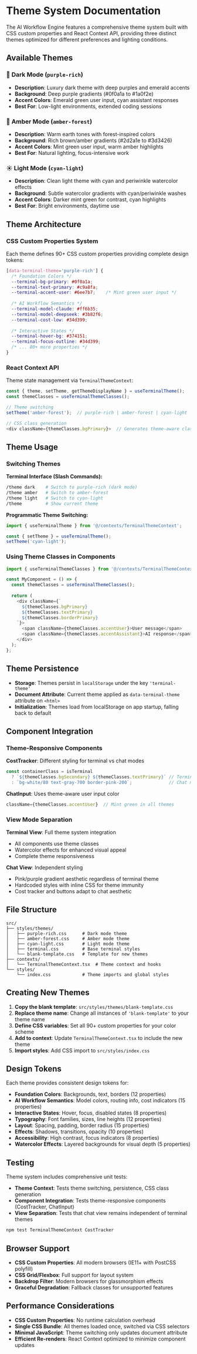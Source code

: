 # Theme System Documentation

The AI Workflow Engine features a comprehensive theme system built with CSS custom properties and React Context API, providing three distinct themes optimized for different preferences and lighting conditions.

## Available Themes

### 🌙 **Dark Mode** (`purple-rich`)
- **Description**: Luxury dark theme with deep purples and emerald accents
- **Background**: Deep purple gradients (#0f0a1a to #1a0f2e)
- **Accent Colors**: Emerald green user input, cyan assistant responses
- **Best For**: Low-light environments, extended coding sessions

### 🌲 **Amber Mode** (`amber-forest`) 
- **Description**: Warm earth tones with forest-inspired colors
- **Background**: Rich brown/amber gradients (#2d2a1e to #3d3426)
- **Accent Colors**: Mint green user input, warm amber highlights
- **Best For**: Natural lighting, focus-intensive work

### ☀️ **Light Mode** (`cyan-light`)
- **Description**: Clean light theme with cyan and periwinkle watercolor effects
- **Background**: Subtle watercolor gradients with cyan/periwinkle washes
- **Accent Colors**: Darker mint green for contrast, cyan highlights
- **Best For**: Bright environments, daytime use

## Theme Architecture

### CSS Custom Properties System
Each theme defines 90+ CSS custom properties providing complete design tokens:

```css
[data-terminal-theme='purple-rich'] {
  /* Foundation Colors */
  --terminal-bg-primary: #0f0a1a;
  --terminal-text-primary: #c9a8fa;
  --terminal-accent-user: #6ee7b7;    /* Mint green user input */
  
  /* AI Workflow Semantics */
  --terminal-model-claude: #ff6b35;
  --terminal-model-deepseek: #3b82f6;
  --terminal-cost-low: #34d399;
  
  /* Interactive States */
  --terminal-hover-bg: #374151;
  --terminal-focus-outline: #34d399;
  /* ... 80+ more properties */
}
```

### React Context API
Theme state management via `TerminalThemeContext`:

```typescript
const { theme, setTheme, getThemeDisplayName } = useTerminalTheme();
const themeClasses = useTerminalThemeClasses();

// Theme switching
setTheme('amber-forest');  // purple-rich | amber-forest | cyan-light

// CSS class generation
<div className={themeClasses.bgPrimary}>  // Generates theme-aware classes
```

## Theme Usage

### Switching Themes

**Terminal Interface (Slash Commands):**
```bash
/theme dark    # Switch to purple-rich (dark mode)
/theme amber   # Switch to amber-forest  
/theme light   # Switch to cyan-light
/theme         # Show current theme
```

**Programmatic Theme Switching:**
```typescript
import { useTerminalTheme } from '@/contexts/TerminalThemeContext';

const { setTheme } = useTerminalTheme();
setTheme('cyan-light');
```

### Using Theme Classes in Components

```typescript
import { useTerminalThemeClasses } from '@/contexts/TerminalThemeContext';

const MyComponent = () => {
  const themeClasses = useTerminalThemeClasses();
  
  return (
    <div className={`
      ${themeClasses.bgPrimary} 
      ${themeClasses.textPrimary}
      ${themeClasses.borderPrimary}
    `}>
      <span className={themeClasses.accentUser}>User message</span>
      <span className={themeClasses.accentAssistant}>AI response</span>
    </div>
  );
};
```

## Theme Persistence

- **Storage**: Themes persist in `localStorage` under the key `'terminal-theme'`
- **Document Attribute**: Current theme applied as `data-terminal-theme` attribute on `<html>`
- **Initialization**: Themes load from localStorage on app startup, falling back to default

## Component Integration

### Theme-Responsive Components

**CostTracker**: Different styling for terminal vs chat modes
```typescript
const containerClass = isTerminal 
  ? `${themeClasses.bgSecondary} ${themeClasses.textPrimary}` // Terminal theme
  : `bg-white/80 text-gray-700 border-pink-200`;              // Chat mode override
```

**ChatInput**: Uses theme-aware user input color
```typescript
className={themeClasses.accentUser}  // Mint green in all themes
```

### View Mode Separation

**Terminal View**: Full theme system integration
- All components use theme classes
- Watercolor effects for enhanced visual appeal
- Complete theme responsiveness

**Chat View**: Independent styling
- Pink/purple gradient aesthetic regardless of terminal theme
- Hardcoded styles with inline CSS for theme immunity
- Cost tracker and buttons adapt to chat aesthetic

## File Structure

```
src/
├── styles/themes/
│   ├── purple-rich.css      # Dark mode theme
│   ├── amber-forest.css     # Amber mode theme  
│   ├── cyan-light.css       # Light mode theme
│   ├── terminal.css         # Base terminal styles
│   └── blank-template.css   # Template for new themes
├── contexts/
│   └── TerminalThemeContext.tsx  # Theme context and hooks
└── styles/
    └── index.css            # Theme imports and global styles
```

## Creating New Themes

1. **Copy the blank template**: `src/styles/themes/blank-template.css`
2. **Replace theme name**: Change all instances of `'blank-template'` to your theme name
3. **Define CSS variables**: Set all 90+ custom properties for your color scheme
4. **Add to context**: Update `TerminalThemeContext.tsx` to include the new theme
5. **Import styles**: Add CSS import to `src/styles/index.css`

## Design Tokens

Each theme provides consistent design tokens for:

- **Foundation Colors**: Backgrounds, text, borders (12 properties)
- **AI Workflow Semantics**: Model colors, routing info, cost indicators (15 properties)  
- **Interactive States**: Hover, focus, disabled states (8 properties)
- **Typography**: Font families, sizes, line heights (12 properties)
- **Layout**: Spacing, padding, border radius (15 properties)
- **Effects**: Shadows, transitions, opacity (10 properties)
- **Accessibility**: High contrast, focus indicators (8 properties)
- **Watercolor Effects**: Layered backgrounds for visual depth (5 properties)

## Testing

Theme system includes comprehensive unit tests:

- **Theme Context**: Tests theme switching, persistence, CSS class generation
- **Component Integration**: Tests theme-responsive components (CostTracker, ChatInput)
- **View Separation**: Tests that chat view remains independent of terminal themes

```bash
npm test TerminalThemeContext CostTracker
```

## Browser Support

- **CSS Custom Properties**: All modern browsers (IE11+ with PostCSS polyfill)
- **CSS Grid/Flexbox**: Full support for layout system
- **Backdrop Filter**: Modern browsers for glassmorphism effects
- **Graceful Degradation**: Fallback classes for unsupported features

## Performance Considerations

- **CSS Custom Properties**: No runtime calculation overhead
- **Single CSS Bundle**: All themes loaded once, switched via CSS selectors
- **Minimal JavaScript**: Theme switching only updates document attribute
- **Efficient Re-renders**: React Context optimized to minimize component updates